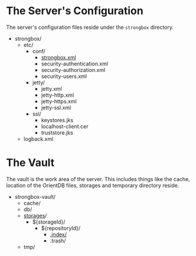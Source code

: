 # The Server's Configuration

The server's configuration files reside under the `strongbox` directory.

* strongbox/
  * etc/
    * conf/
      * [strongbox.xml](https://github.com/strongbox/strongbox/wiki/The-strongbox.xml-File)
      * security-authentication.xml
      * security-authorization.xml
      * security-users.xml
    * jetty/
      * jetty.xml
      * jetty-http.xml
      * jetty-https.xml
      * jetty-ssl.xml
    * ssl/
      * keystores.jks
      * localhost-client.cer
      * truststore.jks
   * logback.xml

# The Vault

The vault is the work area of the server. This includes things like the cache, location of the OrientDB files, storages and temporary directory reside.

* strongbox-vault/
  * cache/
  * db/
  * [storages](https://github.com/strongbox/strongbox/wiki/Storages)/
    * ${storageId}/
      * ${repositoryId}/
        * [.index/](https://github.com/strongbox/strongbox/wiki/Maven-Indexer#where-are-the-maven-indexes-located)
        * .trash/
  * tmp/
